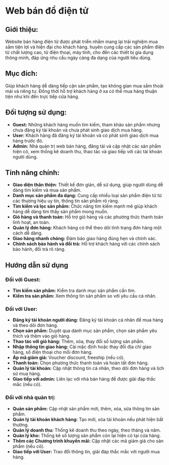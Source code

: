 # Web bán đồ điện tử 

## Giới thiệu:
  Website bán hàng điện tử được phát triển nhằm mang lại trải nghiệm mua sắm tiện lợi và hiện đại cho khách hàng. huyên cung cấp các sản phẩm điện tử chất lượng cao, từ điện thoại, máy tính, cho đến các thiết bị gia dụng thông minh, đáp ứng nhu cầu ngày càng đa dạng của người tiêu dùng.
## Mục đích:
  Giúp khách hàng dễ dàng tiếp cận sản phẩm, tạo không gian mua sắm thoải mái và riêng tư. Đồng thời hỗ trợ khách hàng ở xa có thể mua hàng thuận tiện như khi đến trực tiếp cửa hàng.
## Đối tượng sử dụng:
- **Guest:** Những khách hàng muốn tìm kiếm, tham khảo sản phẩm nhưng chưa đăng ký tài khoản và chưa phát sinh giao dịch mua hàng.
- **User:** Khách hàng đã đăng ký tài khoản và có phát sinh giao dịch mua hàng trước đó.
- **Admin:** Nhà quản trị web bán hàng, đăng tải và cập nhật các sản phẩm hiện có, xem thống kê doanh thu, thao tác và giao tiếp với các tài khoản người dùng.
## Tính năng chính:
- **Giao diện thân thiện**: Thiết kế đơn giản, dễ sử dụng, giúp người dùng dễ dàng tìm kiếm và mua sản phẩm.
- **Danh mục sản phẩm đa dạng:** Cung cấp nhiều loại sản phẩm điện tử từ các thương hiệu uy tín, thông tin sản phẩm rõ ràng.
- **Tìm kiếm và lọc sản phẩm:** Chức năng tìm kiếm mạnh mẽ giúp khách hàng dễ dàng tìm thấy sản phẩm mong muốn.
- **Giỏ hàng và thanh toán:** Hỗ trợ giỏ hàng và các phương thức thanh toán linh hoạt, an toàn.
- **Quản lý đơn hàng:** Khách hàng có thể theo dõi tình trạng đơn hàng một cách dễ dàng.
- **Giao hàng nhanh chóng:** Đảm bảo giao hàng đúng hẹn và chính xác.
- **Chính sách bảo hành và đổi trả:** Hỗ trợ khách hàng với các chính sách bảo hành, đổi trả rõ ràng.
## Hướng dẫn sử dụng
### Đối với Guest:
- **Tìm kiếm sản phẩm:** Kiểm tra danh mục sản phẩm cần tìm.
- **Kiểm tra sản phẩm:** Xem thông tin sản phẩm so với yêu cầu cá nhân.
### Đối với User:
- **Đăng ký tài khoản người dùng:** Đăng ký tài khoản cá nhân để mua hàng và theo dõi đơn hàng.
- **Chọn sản phẩm:** Duyệt qua danh mục sản phẩm, chọn sản phẩm yêu thích và thêm vào giỏ hàng.
- **Thao tác với giỏ hàng:** Thêm, xóa, thay đổi số lượng sản phẩm.
- **Nhập thông tin giao hàng:** Cài mặc định hoặc thay đổi địa chỉ giao hàng, số điện thoại cho mỗi đơn hàng.
- **Áp mã giảm giá:** Voucher discount, freeship (nếu có).
- **Thanh toán:** Chọn phương thức thanh toán và hoàn tất đơn hàng.
- **Quản lý tài khoản:** Cập nhật thông tin cá nhân, theo dõi đơn hàng và lịch sử mua hàng.
- **Giao tiếp với admin:** Liên lạc với nhà bán hàng để được giải đáp thắc mắc (nếu có).
### Đối với nhà quản trị:
- **Quản  sản phẩm:** Cập nhật sản phẩm mới, thêm, xóa, sửa thông tin sản phẩm.
- **Quản lý tài khoản khách hàng:** Tạo mới, xóa tài khoản nếu phát hiện bất thường.
- **Quản lý doanh thu:** Thống kê doanh thu theo ngày, theo tháng và năm.
- **Quản lý kho:** Thống kê số lượng sản phẩm còn lại hiện có tại cửa hàng.
- **Thêm các Chương trình khuyến mãi:** Cập nhật các mã giảm giá cho sản phẩm (nếu có).
- **Giao tiếp với User:** Trao đổi thông tin, giải đáp thắc mắc với người mua hàng.
